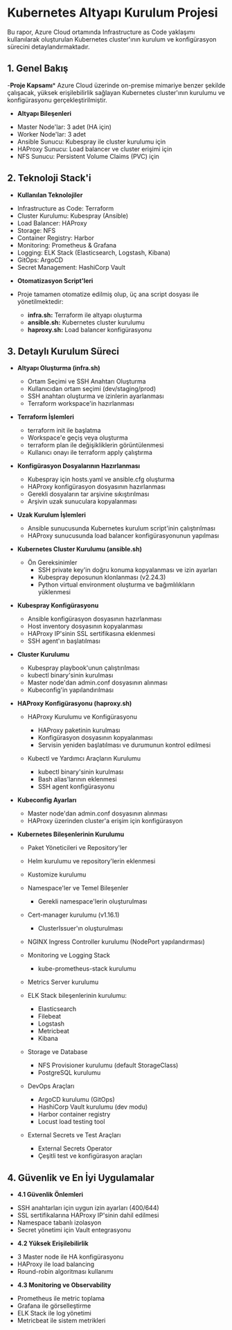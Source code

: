 # Kubernetes Altyapı Kurulum Projesi
Bu rapor, Azure Cloud ortamında Infrastructure as Code yaklaşımı kullanılarak oluşturulan Kubernetes cluster'ının kurulum ve konfigürasyon sürecini detaylandırmaktadır.

## 1. Genel Bakış
-**Proje Kapsamı***
Azure Cloud üzerinde on-premise mimariye benzer şekilde çalışacak, yüksek erişilebilirlik sağlayan Kubernetes cluster'ının kurulumu ve konfigürasyonu gerçekleştirilmiştir.

* **Altyapı Bileşenleri**
- Master Node'lar: 3 adet (HA için)
- Worker Node'lar: 3 adet
- Ansible Sunucu: Kubespray ile cluster kurulumu için
- HAProxy Sunucu: Load balancer ve cluster erişimi için
- NFS Sunucu: Persistent Volume Claims (PVC) için

## 2. Teknoloji Stack'i

* **Kullanılan Teknolojiler**
- Infrastructure as Code: Terraform
- Cluster Kurulumu: Kubespray (Ansible)
- Load Balancer: HAProxy
- Storage: NFS
- Container Registry: Harbor
- Monitoring: Prometheus & Grafana
- Logging: ELK Stack (Elasticsearch, Logstash, Kibana)
- GitOps: ArgoCD
- Secret Management: HashiCorp Vault

* **Otomatizasyon Script'leri** 
- Proje tamamen otomatize edilmiş olup, üç ana script dosyası ile yönetilmektedir:

    - **infra.sh:** Terraform ile altyapı oluşturma
    - **ansible.sh:** Kubernetes cluster kurulumu
    - **haproxy.sh:** Load balancer konfigürasyonu

## 3. Detaylı Kurulum Süreci

* **Altyapı Oluşturma (infra.sh)**
    - Ortam Seçimi ve SSH Anahtarı Oluşturma
    - Kullanıcıdan ortam seçimi (dev/staging/prod)
    - SSH anahtarı oluşturma ve izinlerin ayarlanması
    - Terraform workspace'in hazırlanması

* **Terraform İşlemleri**
    - terraform init ile başlatma
    - Workspace'e geçiş veya oluşturma
    - terraform plan ile değişikliklerin görüntülenmesi
    - Kullanıcı onayı ile terraform apply çalıştırma

* **Konfigürasyon Dosyalarının Hazırlanması**
    - Kubespray için hosts.yaml ve ansible.cfg oluşturma
    - HAProxy konfigürasyon dosyasının hazırlanması
    - Gerekli dosyaların tar arşivine sıkıştırılması
    - Arşivin uzak sunuculara kopyalanması

* **Uzak Kurulum İşlemleri**
    - Ansible sunucusunda Kubernetes kurulum script'inin çalıştırılması
    - HAProxy sunucusunda load balancer konfigürasyonunun yapılması

* **Kubernetes Cluster Kurulumu (ansible.sh)**
    - Ön Gereksinimler
        - SSH private key'in doğru konuma kopyalanması ve izin ayarları
        - Kubespray deposunun klonlanması (v2.24.3)
        - Python virtual environment oluşturma ve bağımlılıkların yüklenmesi

* **Kubespray Konfigürasyonu**
    - Ansible konfigürasyon dosyasının hazırlanması
    - Host inventory dosyasının kopyalanması
    - HAProxy IP'sinin SSL sertifikasına eklenmesi
    - SSH agent'ın başlatılması

* **Cluster Kurulumu**
    - Kubespray playbook'unun çalıştırılması
    - kubectl binary'sinin kurulması
    - Master node'dan admin.conf dosyasının alınması
    - Kubeconfig'in yapılandırılması

* **HAProxy Konfigürasyonu (haproxy.sh)**
    * HAProxy Kurulumu ve Konfigürasyonu
        - HAProxy paketinin kurulması
        - Konfigürasyon dosyasının kopyalanması
        - Servisin yeniden başlatılması ve durumunun kontrol edilmesi

    * Kubectl ve Yardımcı Araçların Kurulumu
        - kubectl binary'sinin kurulması
        - Bash alias'larının eklenmesi
        - SSH agent konfigürasyonu

* **Kubeconfig Ayarları**
    - Master node'dan admin.conf dosyasının alınması
    - HAProxy üzerinden cluster'a erişim için konfigürasyon

* **Kubernetes Bileşenlerinin Kurulumu**
    - Paket Yöneticileri ve Repository'ler
    - Helm kurulumu ve repository'lerin eklenmesi
    - Kustomize kurulumu
    - Namespace'ler ve Temel Bileşenler
        - Gerekli namespace'lerin oluşturulması
    - Cert-manager kurulumu (v1.16.1)
        - ClusterIssuer'ın oluşturulması
    - NGINX Ingress Controller kurulumu (NodePort yapılandırması)
    - Monitoring ve Logging Stack
        - kube-prometheus-stack kurulumu
    - Metrics Server kurulumu
    - ELK Stack bileşenlerinin kurulumu:
        - Elasticsearch
        - Filebeat
        - Logstash
        - Metricbeat
        - Kibana

    - Storage ve Database
        - NFS Provisioner kurulumu (default StorageClass)
        - PostgreSQL kurulumu

    - DevOps Araçları
        - ArgoCD kurulumu (GitOps)
        - HashiCorp Vault kurulumu (dev modu)
        - Harbor container registry
        - Locust load testing tool

    - External Secrets ve Test Araçları
        - External Secrets Operator
        - Çeşitli test ve konfigürasyon araçları

## 4. Güvenlik ve En İyi Uygulamalar

* **4.1 Güvenlik Önlemleri**
- SSH anahtarları için uygun izin ayarları (400/644)
- SSL sertifikalarına HAProxy IP'sinin dahil edilmesi
- Namespace tabanlı izolasyon
- Secret yönetimi için Vault entegrasyonu

* **4.2 Yüksek Erişilebilirlik**
- 3 Master node ile HA konfigürasyonu
- HAProxy ile load balancing
- Round-robin algoritması kullanımı

* **4.3 Monitoring ve Observability**
- Prometheus ile metric toplama
- Grafana ile görselleştirme
- ELK Stack ile log yönetimi
- Metricbeat ile sistem metrikleri

